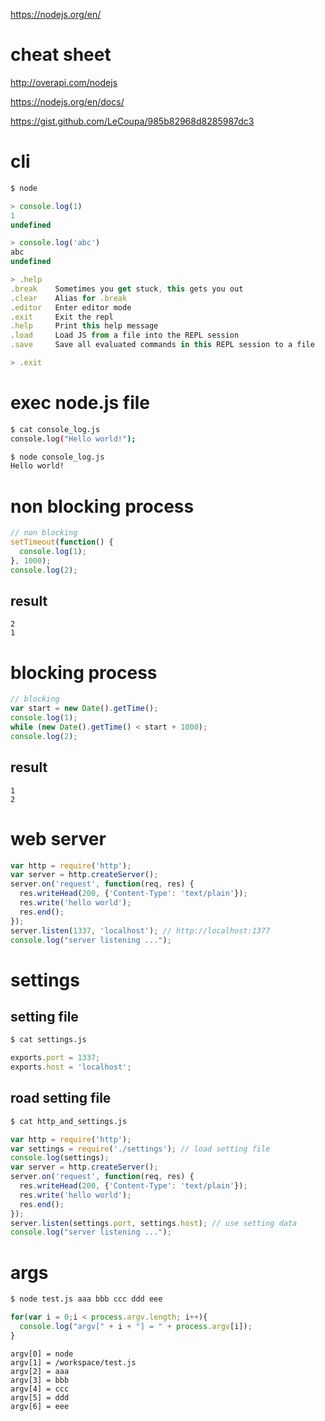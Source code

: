 https://nodejs.org/en/

# cheat sheet

http://overapi.com/nodejs

https://nodejs.org/en/docs/

https://gist.github.com/LeCoupa/985b82968d8285987dc3

# cli
```js
$ node

> console.log(1)
1
undefined

> console.log('abc')
abc
undefined

> .help
.break    Sometimes you get stuck, this gets you out
.clear    Alias for .break
.editor   Enter editor mode
.exit     Exit the repl
.help     Print this help message
.load     Load JS from a file into the REPL session
.save     Save all evaluated commands in this REPL session to a file

> .exit
```


# exec node.js file
```sh
$ cat console_log.js
console.log("Hello world!");

$ node console_log.js
Hello world!
```

# non blocking process
```js
// non blocking
setTimeout(function() {
  console.log(1);
}, 1000);
console.log(2);
```

## result
```
2
1
```

# blocking process
```js
// blocking
var start = new Date().getTime();
console.log(1);
while (new Date().getTime() < start + 1000);
console.log(2);
```

## result
```
1
2
```

# web server
```js
var http = require('http');
var server = http.createServer();
server.on('request', function(req, res) {
  res.writeHead(200, {'Content-Type': 'text/plain'});
  res.write('hello world');
  res.end();
});
server.listen(1337, 'localhost'); // http://localhost:1377
console.log("server listening ...");
```

# settings

## setting file
```sh
$ cat settings.js
```

```js
exports.port = 1337;
exports.host = 'localhost';
```

## road setting file
```sh
$ cat http_and_settings.js
```

```js
var http = require('http');
var settings = require('./settings'); // load setting file
console.log(settings);
var server = http.createServer();
server.on('request', function(req, res) {
  res.writeHead(200, {'Content-Type': 'text/plain'});
  res.write('hello world');
  res.end();
});
server.listen(settings.port, settings.host); // use setting data
console.log("server listening ...");
```

# args

```sh
$ node test.js aaa bbb ccc ddd eee
```

```js
for(var i = 0;i < process.argv.length; i++){
  console.log("argv[" + i + "] = " + process.argv[i]);
}
```

```
argv[0] = node
argv[1] = /workspace/test.js
argv[2] = aaa
argv[3] = bbb
argv[4] = ccc
argv[5] = ddd
argv[6] = eee
```

